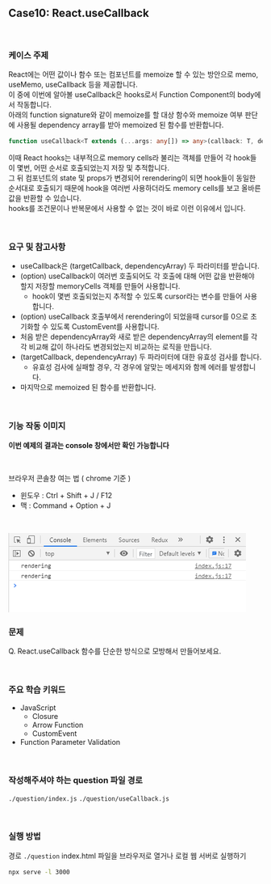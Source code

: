 ## Case10: React.useCallback

<br>

### 케이스 주제

React에는 어떤 값이나 함수 또는 컴포넌트를 memoize 할 수 있는 방안으로 memo, useMemo, useCallback 등을 제공합니다.<br> 이 중에 이번에 알아볼 useCallback은 hooks로서 Function Component의 body에서 작동합니다. <br>아래의 function signature와 같이 memoize를 할 대상 함수와 memoize 여부 판단에 사용될 dependency array를 받아 memoized 된 함수를 반환합니다.

```typescript
function useCallback<T extends (...args: any[]) => any>(callback: T, deps: DependencyList): T
```

이때 React hooks는 내부적으로 memory cells라 불리는 객체를 만들어 각 hook들이 몇번, 어떤 순서로 호출되었는지 저장 및 추적합니다.<br> 그 뒤 컴포넌트의 state 및 props가 변경되어 rerendering이 되면 hook들이 동일한 순서대로 호출되기 때문에 hook을 여러번 사용하더라도 memory cells를 보고 올바른 값을 반환할 수 있습니다. <br>hooks를 조건문이나 반복문에서 사용할 수 없는 것이 바로 이런 이유에서 입니다.

<br>

### 요구 및 참고사항

- useCallback은 (targetCallback, dependencyArray) 두 파라미터를 받습니다.
- (option) useCallback이 여러번 호출되어도 각 호출에 대해 어떤 값을 반환해야 할지 저장할 memoryCells 객체를 만들어 사용합니다.
  - hook이 몇번 호출되었는지 추적할 수 있도록 cursor라는 변수를 만들어 사용합니다.
- (option) useCallback 호출부에서 rerendering이 되었을때 cursor를 0으로 초기화할 수 있도록 CustomEvent를 사용합니다.
- 처음 받은 dependencyArray와 새로 받은 dependencyArray의 element를 각각 비교해 값이 하나라도 변경되었는지 비교하는 로직을 만듭니다.
- (targetCallback, dependencyArray) 두 파라미터에 대한 유효성 검사를 합니다.
  - 유효성 검사에 실패할 경우, 각 경우에 알맞는 메세지와 함께 에러를 발생합니다.
- 마지막으로 memoized 된 함수를 반환합니다.

<br>

### 기능 작동 이미지

**이번 예제의 결과는 console 창에서만 확인 가능합니다**

<br>

브라우저 콘솔창 여는 법 ( chrome 기준 )

- 윈도우 : Ctrl + Shift + J / F12
- 맥 : Command + Option + J

<br>

![example](./example.png)

### 문제

Q. React.useCallback 함수를 단순한 방식으로 모방해서 만들어보세요.

<br>

### 주요 학습 키워드

- JavaScript
  - Closure
  - Arrow Function
  - CustomEvent
- Function Parameter Validation

<br>

### 작성해주셔야 하는 question 파일 경로

`./question/index.js`
`./question/useCallback.js`

<br>

### 실행 방법

경로
`./question`
index.html 파일을 브라우저로 열거나 로컬 웹 서버로 실행하기

```bash
npx serve -l 3000
```
